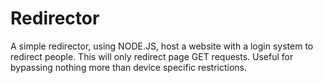 # Redirector
A simple redirector, using NODE.JS, host a website with a login system to redirect people. This will only redirect page GET requests.
Useful for bypassing nothing more than device specific restrictions.
